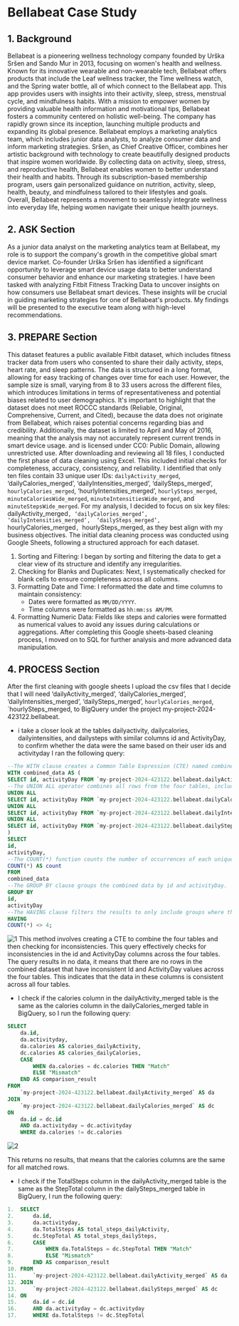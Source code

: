 # Bellabeat Case Study

## 1. Background

Bellabeat is a pioneering wellness technology company founded by Urška Sršen and Sando Mur in 2013, focusing on women's health and wellness. Known for its innovative wearable and non-wearable tech, Bellabeat offers products that include the Leaf wellness tracker, the Time wellness watch, and the Spring water bottle, all of which connect to the Bellabeat app. This app provides users with insights into their activity, sleep, stress, menstrual cycle, and mindfulness habits.
With a mission to empower women by providing valuable health information and motivational tips, Bellabeat fosters a community centered on holistic well-being. The company has rapidly grown since its inception, launching multiple products and expanding its global presence. Bellabeat employs a marketing analytics team, which includes junior data analysts, to analyze consumer data and inform marketing strategies.
Sršen, as Chief Creative Officer, combines her artistic background with technology to create beautifully designed products that inspire women worldwide. By collecting data on activity, sleep, stress, and reproductive health, Bellabeat enables women to better understand their health and habits. Through its subscription-based membership program, users gain personalized guidance on nutrition, activity, sleep, health, beauty, and mindfulness tailored to their lifestyles and goals. Overall, Bellabeat represents a movement to seamlessly integrate wellness into everyday life, helping women navigate their unique health journeys.


## 2. ASK Section

As a junior data analyst on the marketing analytics team at Bellabeat, my role is to support the company's growth in the competitive global smart device market. Co-founder Urška Sršen has identified a significant opportunity to leverage smart device usage data to better understand consumer behavior and enhance our marketing strategies.
I have been tasked with analyzing Fitbit Fitness Tracking Data to uncover insights on how consumers use Bellabeat smart devices. These insights will be crucial in guiding marketing strategies for one of Bellabeat's products. My findings will be presented to the executive team along with high-level recommendations.

## 3. PREPARE Section

This dataset features a public available Fitbit dataset, which includes fitness tracker data from users who consented to share their daily activity, steps, heart rate, and sleep patterns. The data is structured in a long format, allowing for easy tracking of changes over time for each user. However, the sample size is small, varying from 8 to 33 users across the different files, which introduces limitations in terms of representativeness and potential biases related to user demographics.
It's important to highlight that the dataset does not meet ROCCC standards (Reliable, Original, Comprehensive, Current, and Cited), because the data does not originate from Bellabeat, which raises potential concerns regarding bias and credibility. Additionally, the dataset is limited to April and May of 2016, meaning that the analysis may not accurately represent current trends in smart device usage. and is licensed under CC0: Public Domain, allowing unrestricted use. 
After downloading and reviewing all 18 files, I conducted the first phase of data cleaning using Excel. This included initial checks for completeness, accuracy, consistency, and reliability. I identified that only ten files contain 33 unique user IDs: `dailyActivity_merged`, ‘dailyCalories_merged’, ‘dailyIntensities_merged’,  ‘dailySteps_merged’, `hourlyCalories_merged`, ‘hourlyIntensities_merged’, `hourlySteps_merged`, `minuteCaloriesWide_merged`, `minuteIntensitiesWide_merged`, and `minuteStepsWide_merged`. For my analysis, I decided to focus on six key files: dailyActivity_merged`, ‘dailyCalories_merged’, ‘dailyIntensities_merged’,  ‘dailySteps_merged’, `hourlyCalories_merged`, `hourlySteps_merged, as they best align with my business objectives.
The initial data cleaning process was conducted using Google Sheets, following a structured approach for each dataset.
1. Sorting and Filtering: I began by sorting and filtering the data to get a clear view of its structure and identify any irregularities.
2. Checking for Blanks and Duplicates: Next, I systematically checked for blank cells to ensure completeness across all columns.
3. Formatting Date and Time: I reformatted the date and time columns to maintain consistency:
   - Dates were formatted as `MM/DD/YYYY`.
   - Time columns were formatted as `hh:mm:ss AM/PM`.
4. Formatting Numeric Data: Fields like steps and calories were formatted as numerical values to avoid any issues during calculations or aggregations.
 After completing this Google sheets-based cleaning process, I moved on to SQL for further analysis and more advanced data manipulation.

## 4. PROCESS Section

After the first cleaning with google sheets I upload the csv files that I decide that I will need ‘dailyActivity_merged’, ‘dailyCalories_merged’, ‘dailyIntensities_merged’,  ‘dailySteps_merged’, `hourlyCalories_merged`, `hourlySteps_merged,  to BigQuery under the project my-project-2024-423122.bellabeat. 

- i take a closer look at the tables dailyactivity, dailycalories, dailyintensities, and dailysteps with similar columns id and ActivityDay, to confirm whether the data were the same based on their user ids and activityday I ran the following query:

```sql
--The WITH clause creates a Common Table Expression (CTE) named combined_data.
WITH combined_data AS (
SELECT id, activityDay FROM `my-project-2024-423122.bellabeat.dailyActivity_merged`
--The UNION ALL operator combines all rows from the four tables, including duplicates.
UNION ALL
SELECT id, activityDay FROM `my-project-2024-423122.bellabeat.dailyCalories_merged`
UNION ALL
SELECT id, activityDay FROM `my-project-2024-423122.bellabeat.dailyIntensities_merged`
UNION ALL
SELECT id, activityDay FROM `my-project-2024-423122.bellabeat.dailySteps_merged`
)
SELECT
id,
activityDay,
--The COUNT(*) function counts the number of occurrences of each unique id and activityDay pair.
COUNT(*) AS count
FROM
combined_data
--The GROUP BY clause groups the combined data by id and activityDay.
GROUP BY
id,
activityDay
--The HAVING clause filters the results to only include groups where the count is not equal to 4. This indicates that there are missing or inconsistent rows for that specific id and activityDay combination.
HAVING
COUNT(*) <> 4;
```

![1](https://github.com/user-attachments/assets/6a1eb5de-8f90-4763-8dee-ed2964f803dd)
This method involves creating a CTE to combine the four tables and then checking for inconsistencies.
This query effectively checks for inconsistencies in the id and ActivityDay columns across the four tables. The query results in no data, it means that there are no rows in the combined dataset that have inconsistent Id and ActivityDay values across the four tables. This indicates that the data in these columns is consistent across all four tables.

- I check if the calories column in the dailyActivity_merged table is the same as the calories column in the dailyCalories_merged table in BigQuery, so I run the following query:

```sql
SELECT 
    da.id,
    da.activityday,
    da.calories AS calories_dailyActivity,
    dc.calories AS calories_dailyCalories,
    CASE 
        WHEN da.calories = dc.calories THEN "Match"
        ELSE "Mismatch"
    END AS comparison_result
FROM 
    `my-project-2024-423122.bellabeat.dailyActivity_merged` AS da
JOIN 
    `my-project-2024-423122.bellabeat.dailyCalories_merged` AS dc
ON 
    da.id = dc.id
    AND da.activityday = dc.activityday
    WHERE da.calories != dc.calories
```

![2](https://github.com/user-attachments/assets/22793eb9-ce68-4c3c-a64a-dc6cb97f0dcf)

This returns no results, that means that the calories columns are the same for all matched rows.

- I check if the TotalSteps column in the dailyActivity_merged table is the same as the StepTotal column in the dailySteps_merged table in BigQuery, I run the following query:

```sql
1.	SELECT 
2.	    da.id,
3.	    da.activityday,
4.	    da.TotalSteps AS total_steps_dailyActivity,
5.	    dc.StepTotal AS total_steps_dailySteps,
6.	    CASE 
7.	        WHEN da.TotalSteps = dc.StepTotal THEN "Match"
8.	        ELSE "Mismatch"
9.	    END AS comparison_result
10.	FROM 
11.	    `my-project-2024-423122.bellabeat.dailyActivity_merged` AS da
12.	JOIN 
13.	    `my-project-2024-423122.bellabeat.dailySteps_merged` AS dc
14.	ON 
15.	    da.id = dc.id
16.	    AND da.activityday = dc.activityday
17.	    WHERE da.TotalSteps != dc.StepTotal
```

















  



